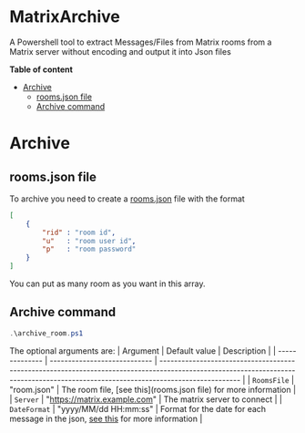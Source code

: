 # MatrixArchive <!-- omit in toc -->

A Powershell tool to extract Messages/Files from Matrix rooms from a Matrix server without encoding and output it into Json files

**Table of content**

- [Archive](#archive)
	- [rooms.json file](#roomsjson-file)
	- [Archive command](#archive-command)

# Archive

## rooms.json file

To archive you need to create a [rooms.json](rooms.json) file with the format
 
```json
[
	{
		"rid" : "room id",
		"u"   : "room user id",
		"p"   : "room password"
	}
]
```

You can put as many room as you want in this array.

## Archive command

```Powershell
.\archive_room.ps1
```

The optional arguments are:
| Argument       | Default value                | Description                                                                                                                                                                        |
| -------------- | ---------------------------- | ---------------------------------------------------------------------------------------------------------------------------------------------------------------------------------- |
| ``RoomsFile``  | "room.json"                  | The room file, [see this](rooms.json file) for more information                                                                                                                    |
| ``Server``     | "https://matrix.example.com" | The matrix server to connect                                                                                                                                                       |
| ``DateFormat`` | "yyyy/MM/dd HH:mm:ss"        | Format for the date for each message in the json, [see this](https://docs.microsoft.com/en-us/dotnet/standard/base-types/custom-date-and-time-format-strings) for more information |

